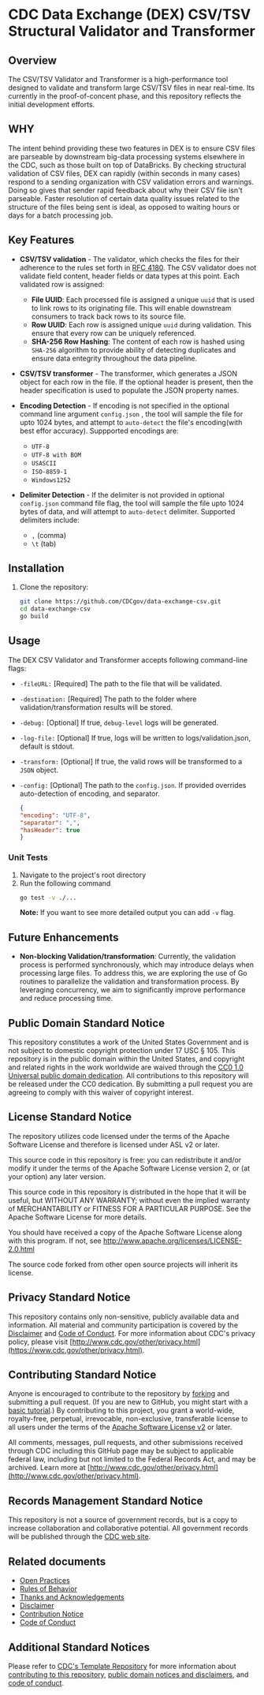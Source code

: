 
# CDC Data Exchange (DEX) CSV/TSV Structural Validator and Transformer

## Overview
The CSV/TSV Validator and Transformer is a high-performance tool designed to validate and transform large CSV/TSV files in near real-time. Its currently in the proof-of-concent phase, and this repository reflects the initial development efforts.

## WHY
The intent behind providing these two features in DEX is to ensure CSV files are parseable by downstream big-data processing systems elsewhere in the CDC, such as those built on top of DataBricks. By checking structural validation of CSV files, DEX can rapidly (within seconds in many cases) respond to a sending organization with CSV validation errors and warnings. Doing so gives that sender rapid feedback about why their CSV file isn't parseable. Faster resolution of certain data quality issues related to the structure of the files being sent is ideal, as opposed to waiting hours or days for a batch processing job.


## Key Features

- **CSV/TSV validation** - The validator, which checks the files for their adherence to the rules set forth in [RFC 4180](https://www.rfc-editor.org/rfc/rfc4180). The CSV validator does not validate field content, header fields or data types at this point. Each validated row is assigned:
    - **File UUID**: Each processed file is assigned a unique `uuid` that is used to link rows to its originating file. This will enable downstream consumers to track back rows to its source file.
    - **Row UUID**: Each row is assigned unique `uuid` during validation. This ensure that every row can be uniquely referenced.
    - **SHA-256 Row Hashing**: The content of each row is hashed using  `SHA-256` algorithm to provide ability of detecting duplicates and ensure data entegrity throughout the data pipeline. 

- **CSV/TSV transformer** - The  transformer, which generates a JSON object for each row in the file. If the optional header is present, then the header specification is used to populate the JSON property names.

- **Encoding Detection** - If encoding is not specified in the optional command line argument `config.json` , the tool will sample the file for upto 1024 bytes, and attempt to `auto-detect` the file's encoding(with best effor accuracy). Suppported encodings are: 
    - `UTF-8`
    - `UTF-8 with BOM`
    - `USASCII`
    - `ISO-8859-1`
    - `Windows1252`

- **Delimiter Detection** - If the delimiter is not provided in optional `config.json` command file flag, the tool will sample the file upto 1024 bytes of data, and will attempt to `auto-detect` delimiter. Supported delimiters include: 
    - `,` (comma)
    - `\t` (tab) 

## Installation
1. Clone the repository:
    ```bash
    git clone https://github.com/CDCgov/data-exchange-csv.git
    cd data-exchange-csv
    go build
    ```

## Usage
The DEX CSV Validator and Transformer accepts following command-line flags:
- `-fileURL:` [Required] The path to the file that will be validated.
- `-destination:` [Required] The path to the folder where validation/transformation results will be stored.
- `-debug:` [Optional] If true, `debug-level` logs will be generated.
- `-log-file:` [Optional] If true, logs will be written to logs/validation.json, default is stdout.
- `-transform:` [Optional] If true, the valid rows will be transformed to a `JSON` object.
- `-config:` [Optional] The path to the `config.json`. If provided overrides auto-detection of encoding, and separator.
    
    ```json
    {
    "encoding": "UTF-8",
    "separator": ",",
    "hasHeader": true
    }
### Unit Tests
1. Navigate to the project's root directory
2. Run the following command
    ```bash
    go test -v ./...
    ```
    **Note:** If you want to see more detailed output you can add `-v` flag. 
## Future Enhancements
- **Non-blocking Validation/transformation**: Currently, the validation process is performed synchronously, which may introduce delays when processing large files. To address this, we are exploring the use of Go routines to parallelize the validation and transformation process. By leveraging concurrency, we aim to significantly improve performance and reduce processing time.

## Public Domain Standard Notice
This repository constitutes a work of the United States Government and is not
subject to domestic copyright protection under 17 USC § 105. This repository is in
the public domain within the United States, and copyright and related rights in
the work worldwide are waived through the [CC0 1.0 Universal public domain dedication](https://creativecommons.org/publicdomain/zero/1.0/).
All contributions to this repository will be released under the CC0 dedication. By
submitting a pull request you are agreeing to comply with this waiver of
copyright interest.

## License Standard Notice
The repository utilizes code licensed under the terms of the Apache Software
License and therefore is licensed under ASL v2 or later.

This source code in this repository is free: you can redistribute it and/or modify it under
the terms of the Apache Software License version 2, or (at your option) any
later version.

This source code in this repository is distributed in the hope that it will be useful, but WITHOUT ANY
WARRANTY; without even the implied warranty of MERCHANTABILITY or FITNESS FOR A
PARTICULAR PURPOSE. See the Apache Software License for more details.

You should have received a copy of the Apache Software License along with this
program. If not, see http://www.apache.org/licenses/LICENSE-2.0.html

The source code forked from other open source projects will inherit its license.

## Privacy Standard Notice
This repository contains only non-sensitive, publicly available data and
information. All material and community participation is covered by the
[Disclaimer](https://github.com/CDCgov/template/blob/master/DISCLAIMER.md)
and [Code of Conduct](https://github.com/CDCgov/template/blob/master/code-of-conduct.md).
For more information about CDC's privacy policy, please visit [http://www.cdc.gov/other/privacy.html](https://www.cdc.gov/other/privacy.html).

## Contributing Standard Notice
Anyone is encouraged to contribute to the repository by [forking](https://help.github.com/articles/fork-a-repo)
and submitting a pull request. (If you are new to GitHub, you might start with a
[basic tutorial](https://help.github.com/articles/set-up-git).) By contributing
to this project, you grant a world-wide, royalty-free, perpetual, irrevocable,
non-exclusive, transferable license to all users under the terms of the
[Apache Software License v2](http://www.apache.org/licenses/LICENSE-2.0.html) or
later.

All comments, messages, pull requests, and other submissions received through
CDC including this GitHub page may be subject to applicable federal law, including but not limited to the Federal Records Act, and may be archived. Learn more at [http://www.cdc.gov/other/privacy.html](http://www.cdc.gov/other/privacy.html).

## Records Management Standard Notice
This repository is not a source of government records, but is a copy to increase
collaboration and collaborative potential. All government records will be
published through the [CDC web site](http://www.cdc.gov).

## Related documents

* [Open Practices](open_practices.md)
* [Rules of Behavior](rules_of_behavior.md)
* [Thanks and Acknowledgements](thanks.md)
* [Disclaimer](DISCLAIMER.md)
* [Contribution Notice](CONTRIBUTING.md)
* [Code of Conduct](code-of-conduct.md)
## Additional Standard Notices
Please refer to [CDC's Template Repository](https://github.com/CDCgov/template)
for more information about [contributing to this repository](https://github.com/CDCgov/template/blob/master/CONTRIBUTING.md),
[public domain notices and disclaimers](https://github.com/CDCgov/template/blob/master/DISCLAIMER.md),
and [code of conduct](https://github.com/CDCgov/template/blob/master/code-of-conduct.md).
